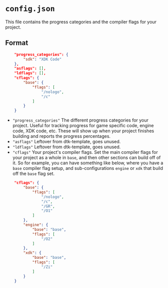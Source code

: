 # `config.json`

This file contains the progress categories and the compiler flags for your project.

## Format

```json
    "progress_categories": {
        "sdk": "XDK Code"
    },
    "asflags": [],
    "ldflags": [],
    "cflags": {
        "base": {
            "flags": [
                "/nologo",
                "/c"
            ]
        }
    }
```

- `"progress_categories"` The different progress categories for your project. Useful for tracking progress for game specific code, engine code, XDK code, etc. These will show up when your project finishes building and reports the progress percentages.
- `"asflags"` Leftover from dtk-template, goes unused.
- `"ldflags"` Leftover from dtk-template, goes unused.
- `"cflags"` Your project's compiler flags. Set the main compiler flags for your project as a whole in `base`, and then other sections can build off of it. So for example, you can have something like below, where you have a `base` compiler flag setup, and sub-configurations `engine` or `xdk` that build off the `base` flag set.

```json
    "cflags": {
        "base": {
            "flags": [
                "/nologo",
                "/c",
                "/GR",
                "/O1"
            ]
        },
        "engine": {
            "base": "base",
            "flags": [
                "/O2"
            ]
        },
        "xdk": {
            "base": "base",
            "flags": [
                "/Zi"
            ]
        }
    }
```
